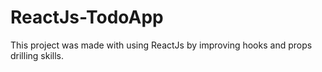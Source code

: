 # ReactJs-TodoApp
This project was made with using ReactJs by improving hooks and props drilling skills.
